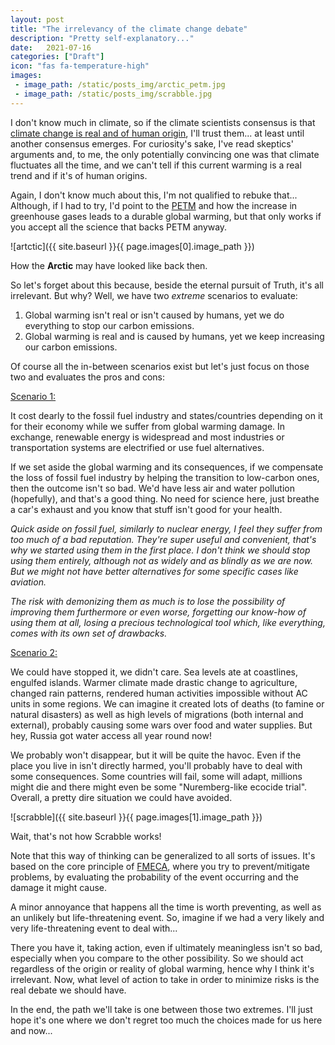 ```yaml
---
layout: post
title: "The irrelevancy of the climate change debate"
description: "Pretty self-explanatory..."
date:   2021-07-16
categories: ["Draft"]
icon: "fas fa-temperature-high"
images:
 - image_path: /static/posts_img/arctic_petm.jpg
 - image_path: /static/posts_img/scrabble.jpg
---
```


I don't know much in climate, so if the climate scientists consensus is that [climate change is real and of human origin](https://iopscience.iop.org/article/10.1088/1748-9326/11/4/048002), I'll trust them... at least until another consensus emerges. For curiosity's sake, I've read skeptics' arguments and, to me, the only potentially convincing one was that climate fluctuates all the time, and we can't tell if this current warming is a real trend and if it's of human origins.

Again, I don't know much about this, I'm not qualified to rebuke that... Although, if I had to try, I'd point to the [PETM](https://en.wikipedia.org/wiki/Paleocene%E2%80%93Eocene_Thermal_Maximum) and how the increase in greenhouse gases leads to a durable global warming, but that only works if you accept all the science that backs PETM anyway.

![artctic]({{ site.baseurl }}{{ page.images[0].image_path }})
<p class="legend">How the <b>Arctic</b> may have looked like back then.</p>

So let's forget about this because, beside the eternal pursuit of Truth, it's all irrelevant. But why? Well, we have two *extreme* scenarios to evaluate:

1. Global warming isn't real or isn't caused by humans, yet we do everything to stop our carbon emissions.
2. Global warming is real and is caused by humans, yet we keep increasing our carbon emissions.

Of course all the in-between scenarios exist but let's just focus on those two and evaluates the pros and cons:

<u>Scenario 1:</u>

It cost dearly to the fossil fuel industry and states/countries depending on it for their economy while we suffer from global warming damage. In exchange, renewable energy is widespread and most industries or transportation systems are electrified or use fuel alternatives.

If we set aside the global warming and its consequences, if we compensate the loss of fossil fuel industry by helping the transition to low-carbon ones, then the outcome isn't so bad. We'd have less air and water pollution (hopefully), and that's a good thing. No need for science here, just breathe a car's exhaust and you know that stuff isn't good for your health.

*Quick aside on fossil fuel, similarly to nuclear energy, I feel they suffer from too much of a bad reputation. They're super useful and convenient, that's why we started using them in the first place. I don't think we should stop using them entirely, although not as widely and as blindly as we are now. But we might not have better alternatives for some specific cases like aviation.*

*The risk with demonizing them as much is to lose the possibility of improving them furthermore or even worse, forgetting our know-how of using them at all, losing a precious technological tool which, like everything, comes with its own set of drawbacks.*

<u>Scenario 2:</u>

We could have stopped it, we didn't care. Sea levels ate at coastlines, engulfed islands. Warmer climate made drastic change to agriculture, changed rain patterns, rendered human activities impossible without AC units in some regions. We can imagine it created lots of deaths (to famine or natural disasters) as well as high levels of migrations (both internal and external), probably causing some wars over food and water supplies. But hey, Russia got water access all year round now!

We probably won't disappear, but it will be quite the havoc. Even if the place you live in isn't directly harmed, you'll probably have to deal with some consequences. Some countries will fail, some will adapt, millions might die and there might even be some "Nuremberg-like ecocide trial". Overall, a pretty dire situation we could have avoided.

![scrabble]({{ site.baseurl }}{{ page.images[1].image_path }})
<p class="legend">Wait, that's not how Scrabble works!</p>

Note that this way of thinking can be generalized to all sorts of issues. It's based on the core principle of [FMECA](https://en.wikipedia.org/wiki/Failure_mode,_effects,_and_criticality_analysis), where you try to prevent/mitigate problems, by evaluating the probability of the event occurring and the damage it might cause.

A minor annoyance that happens all the time is worth preventing, as well as an unlikely but life-threatening event. So, imagine if we had a very likely and very life-threatening event to deal with...

There you have it, taking action, even if ultimately meaningless isn't so bad, especially when you compare to the other possibility. So we should act regardless of the origin or reality of global warming, hence why I think it's irrelevant. Now, what level of action to take in order to minimize risks is the real debate we should have.

In the end, the path we'll take is one between those two extremes. I'll just hope it's one where we don't regret too much the choices made for us here and now...